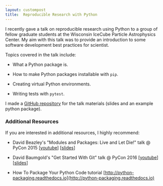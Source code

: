 ```yaml
---
layout: custompost
title:  Reproducible Research with Python
---
```


I recently gave a talk on reproducible research using Python to a group of fellow graduate students at the Wisconsin IceCube Particle Astrophysics Center. My aim with this talk was to provide an introduction to some software development best practices for scientist.

Topics covered in the talk include:

- What a Python package is.

- How to make Python packages installable with `pip`.

- Creating virtual Python environments.

- Writing tests with `pytest`.

I made a [GitHub repository](https://github.com/jrbourbeau/xmeeting-reproducible-research) for the talk materials (slides and an example python package).


### Additional Resources

If you are interested in additional resources, I highly recommend:

- David Beazley's "Modules and Packages:
Live and Let Die!" talk @ PyCon 2015 [[youtube](https://www.youtube.com/watch?v=0oTh1CXRaQ0)] [[slides](http://www.dabeaz.com/modulepackage/ModulePackage.pdf)]

- David Baumgold's "Get Started With Git" talk @ PyCon 2016 [[youtube](https://www.youtube.com/watch?v=RrdECLvHW6g)] [[slides](https://speakerdeck.com/singingwolfboy/get-started-with-git)]

- How To Package Your Python Code tutorial [http://python-packaging.readthedocs.io](http://python-packaging.readthedocs.io)
